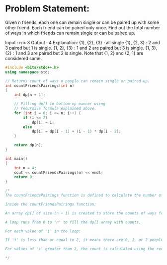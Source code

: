# Problem Statement:
Given n friends, each one can remain single or can be paired up with some other friend. 
Each friend can be paired only once. Find out the total number of ways in which friends can remain single or can be paired up.

Input  : n = 3
Output : 4
Explanation:
{1}, {2}, {3} : all single
{1}, {2, 3} : 2 and 3 paired but 1 is single.
{1, 2}, {3} : 1 and 2 are paired but 3 is single.
{1, 3}, {2} : 1 and 3 are paired but 2 is single.
Note that {1, 2} and {2, 1} are considered same.

```cpp
#include <bits/stdc++.h>
using namespace std;

// Returns count of ways n people can remain single or paired up.
int countFriendsPairings(int n)
{
	int dp[n + 1];

	// Filling dp[] in bottom-up manner using
	// recursive formula explained above.
	for (int i = 0; i <= n; i++) {
		if (i <= 2)
			dp[i] = i;
		else
			dp[i] = dp[i - 1] + (i - 1) * dp[i - 2];
	}

	return dp[n];
}

int main()
{
	int n = 4;
	cout << countFriendsPairings(n) << endl;
	return 0;
}

/*
The countFriendsPairings function is defined to calculate the number of ways 'n' people can remain single or pair up. It uses dynamic programming to store and compute the counts.

Inside the countFriendsPairings function:

An array dp[] of size (n + 1) is created to store the counts of ways for each value of 'n.'

A loop runs from 0 to 'n' to fill the dp[] array with counts.

For each value of 'i' in the loop:

If 'i' is less than or equal to 2, it means there are 0, 1, or 2 people, and they can remain single or pair up in 'i' ways.

For values of 'i' greater than 2, the count is calculated using the recursive formula explained in the comments.

*/
```